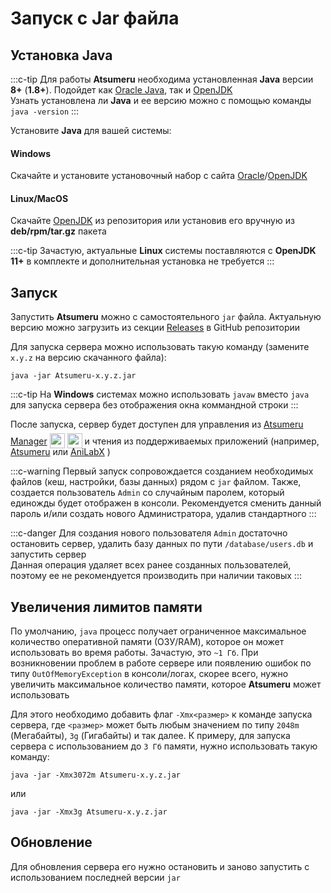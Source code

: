 # Запуск с Jar файла

## Установка Java

:::c-tip
Для работы **Atsumeru** необходима установленная **Java** версии **8+** (**1.8+**). Подойдет как [Oracle Java](https://www.java.com/ru/download/manual.jsp), так и [OpenJDK](https://www.openlogic.com/openjdk-downloads)  
Узнать установлена ли **Java** и ее версию можно с помощью команды `java -version`
:::

Установите **Java** для вашей системы:

#### Windows
Скачайте и установите установочный набор с сайта [Oracle](https://www.java.com/ru/download/manual.jsp)/[OpenJDK](https://www.openlogic.com/openjdk-downloads)

#### Linux/MacOS
Скачайте [OpenJDK](https://www.openlogic.com/openjdk-downloads) из репозитория или установив его вручную из **deb/rpm/tar.gz** пакета

:::c-tip
Зачастую, актуальные **Linux** системы поставляются с **OpenJDK 11+** в комплекте и дополнительная установка не требуется
:::

## Запуск

Запустить **Atsumeru** можно с самостоятельного `jar` файла. Актуальную версию можно загрузить из секции [Releases](https://github.com/AtsumeruDev/Atsumeru/releases) в GitHub репозитории

Для запуска сервера можно использовать такую команду (замените `x.y.z` на версию скачанного файла):

```
java -jar Atsumeru-x.y.z.jar
```

:::c-tip
На **Windows** системах можно использовать `javaw` вместо `java` для запуска сервера без отображения окна коммандной строки
:::

После запуска, сервер будет доступен для управления из [Atsumeru Manager](https://github.com/AtsumeruDev/AtsumeruManager) <img style="position: relative; top: 6px;" width="24" height="24" src="/assets/media/icons/windows.png"> <img style="position: relative; top: 6px;" width="24" height="24" src="/assets/media/icons/penguin.png"> и чтения из поддерживаемых приложений (например, [Atsumeru](https://github.com/AtsumeruDev/AtsumeruAndroid) <MaterialIcon icon="android"/> или [AniLabX](https://github.com/CrazyXacker/anilabx) <MaterialIcon icon="android"/>) 

:::c-warning
Первый запуск сопровождается созданием необходимых файлов (кеш, настройки, базы данных) рядом с `jar` файлом. Также, создается пользователь `Admin` со случайным паролем, который единожды будет отображен в консоли. Рекомендуется сменить данный пароль и/или создать нового Администратора, удалив стандартного
:::

:::c-danger
Для создания нового пользователя `Admin` достаточно остановить сервер, удалить базу данных по пути `/database/users.db` и запустить сервер  
Данная операция удаляет всех ранее созданных пользователей, поэтому ее не рекомендуется производить при наличии таковых
:::

## Увеличения лимитов памяти

По умолчанию, `java` процесс получает ограниченное максимальное количество оперативной памяти (ОЗУ/RAM), которое он может использовать во время работы. Зачастую, это `~1 Гб`. При возникновении проблем в работе сервере или появлению ошибок по типу `OutOfMemoryException` в консоли/логах, скорее всего, нужно увеличить максимальное количество памяти, которое **Atsumeru** может использовать

Для этого необходимо добавить флаг `-Xmx<размер>` к команде запуска сервера, где `<размер>` может быть любым значением по типу `2048m` (Мегабайты), `3g` (Гигабайты) и так далее. К примеру, для запуска сервера с использованием до `3 Гб` памяти, нужно использовать такую команду:

```
java -jar -Xmx3072m Atsumeru-x.y.z.jar
```
или
```
java -jar -Xmx3g Atsumeru-x.y.z.jar 
```

## Обновление

Для обновления сервера его нужно остановить и заново запустить с использованием последней версии `jar`